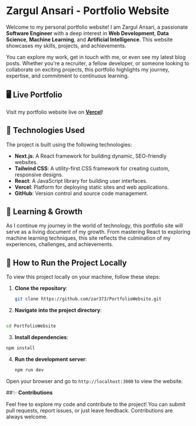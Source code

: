 # Zargul Ansari - Portfolio Website

Welcome to my personal portfolio website! I am Zargul Ansari, a passionate **Software Engineer** with a deep interest in **Web Development**, **Data Science**, **Machine Learning**, and **Artificial Intelligence**. This website showcases my skills, projects, and achievements. 

You can explore my work, get in touch with me, or even see my latest blog posts. Whether you're a recruiter, a fellow developer, or someone looking to collaborate on exciting projects, this portfolio highlights my journey, expertise, and commitment to continuous learning.

## 🖥️ **Live Portfolio**

Visit my portfolio website live on [**Vercel**](https://zargul-ansari-portfolio.vercel.app)!

## 🔧 **Technologies Used**

The project is built using the following technologies:

- **Next.js**: A React framework for building dynamic, SEO-friendly websites.
- **Tailwind CSS**: A utility-first CSS framework for creating custom, responsive designs.
- **React**: A JavaScript library for building user interfaces.
- **Vercel**: Platform for deploying static sites and web applications.
- **GitHub**: Version control and source code management.

## 🌱 **Learning & Growth**

As I continue my journey in the world of technology, this portfolio site will serve as a living document of my growth. From mastering React to exploring machine learning techniques, this site reflects the culmination of my experiences, challenges, and achievements.

## 📂 **How to Run the Project Locally**

To view this project locally on your machine, follow these steps:

1. **Clone the repository**:

   ```bash
   git clone https://github.com/zar373/PortfolioWebsite.git
   ```

3. **Navigate into the project directory**:

```bash

cd PortfolioWebsite
```

3. **Install dependencies**:

```bash
npm install
```

4. **Run the development server**:

    ```bash
    npm run dev
    ```

Open your browser and go to `http://localhost:3000` to view the website.

##✨ **Contributions**

Feel free to explore my code and contribute to the project! You can submit pull requests, report issues, or just leave feedback. Contributions are always welcome.
